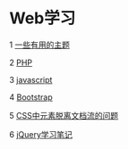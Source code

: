 # Web学习

1 [一些有用的主题](https://github.com/luofengmacheng/web_learning/blob/master/useful_topics.md)

2 [PHP](https://github.com/luofengmacheng/web_learning/blob/master/php.md)

3 [javascript](https://github.com/luofengmacheng/web_learning/blob/master/javascript.md)

4 [Bootstrap](https://github.com/luofengmacheng/web_learning/blob/master/bootstrap.md)

5 [CSS中元素脱离文档流的问题](https://github.com/luofengmacheng/web_learning/blob/master/out_of_normal.md)

6 [jQuery学习笔记](https://github.com/luofengmacheng/web_learning/blob/master/jQuery/README.md)